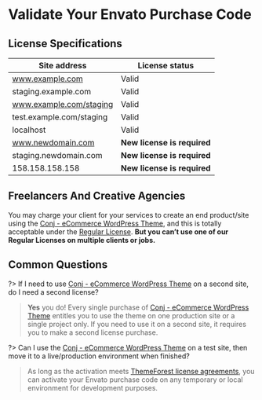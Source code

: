 # Validate Your Envato Purchase Code

## License Specifications

| Site address                      | License status              |
|-----------------------------------|-----------------------------|
| www.example.com                   | Valid                       |
| staging.example.com               | Valid                       |
| www.example.com/staging           | Valid                       |
| test.example.com/staging          | Valid                       |
| localhost                         | Valid                       |
| www.newdomain.com                 | **New license is required** |
| staging.newdomain.com             | **New license is required** |
| 158.158.158.158                   | **New license is required** |

## Freelancers And Creative Agencies

You may charge your client for your services to create an end product/site using the [Conj - eCommerce WordPress Theme](https://themeforest.net/item/conj-ecommerce-wordpress-theme/21935639?ref=mypreview), and this is totally acceptable under the [Regular License](https://themeforest.net/licenses/standard). **But you can’t use one of our Regular Licenses on multiple clients or jobs.**

## Common Questions

?> If I need to use [Conj - eCommerce WordPress Theme](https://themeforest.net/item/conj-ecommerce-wordpress-theme/21935639?ref=mypreview) on a second site, do I need a second license?
> **Yes** you do! Every single purchase of [Conj - eCommerce WordPress Theme](https://themeforest.net/item/conj-ecommerce-wordpress-theme/21935639?ref=mypreview) entitles you to use the theme on one production site or a single project only. If you need to use it on a second site, it requires you to make a second license purchase.

?> Can I use the [Conj - eCommerce WordPress Theme](https://themeforest.net/item/conj-ecommerce-wordpress-theme/21935639?ref=mypreview) on a test site, then move it to a live/production environment when finished?
> As long as the activation meets [ThemeForest license agreements](https://themeforest.net/licenses/terms/regular), you can activate your Envato purchase code on any temporary or local environment for development purposes.
